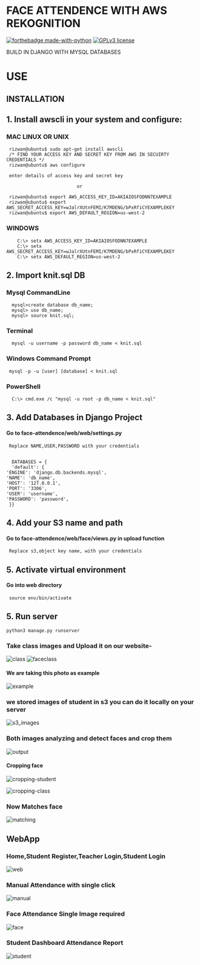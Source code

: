 



# FACE ATTENDENCE WITH AWS REKOGNITION 
[![forthebadge made-with-python](http://ForTheBadge.com/images/badges/made-with-python.svg)](https://www.python.org/)    [![GPLv3 license](https://img.shields.io/badge/License-GPLv3-blue.svg)](http://perso.crans.org/besson/LICENSE.html)

BUILD IN DJANGO WITH MYSQL DATABASES 


# USE



## INSTALLATION

## 1. Install awscli in your system and configure: 
   ### MAC LINUX OR UNIX
     rizwan@ubuntu$ sudo apt-get install awscli
     /* FIND YOUR ACCESS KEY AND SECRET KEY FROM AWS IN SECUIRTY CREDENTIALS */
     rizwan@ubuntu$ aws configure
     
     enter details of access key and secret key
     
                              or
                              
     rizwan@ubuntu$ export AWS_ACCESS_KEY_ID=AKIAIOSFODNN7EXAMPLE 
     rizwan@ubuntu$ export AWS_SECRET_ACCESS_KEY=wJalrXUtnFEMI/K7MDENG/bPxRfiCYEXAMPLEKEY 
     rizwan@ubuntu$ export AWS_DEFAULT_REGION=us-west-2
     
   ### WINDOWS 
        C:\> setx AWS_ACCESS_KEY_ID=AKIAIOSFODNN7EXAMPLE
        C:\> setx AWS_SECRET_ACCESS_KEY=wJalrXUtnFEMI/K7MDENG/bPxRfiCYEXAMPLEKEY
        C:\> setx AWS_DEFAULT_REGION=us-west-2
        
  ## 2. Import knit.sql DB
   ### Mysql CommandLine
      mysql>create database db_name;
      mysql> use db_name;
      mysql> source knit.sql;
   ### Terminal
      mysql -u username -p password db_name < knit.sql
   ### Windows Command Prompt
     mysql -p -u [user] [database] < knit.sql
   ### PowerShell
      C:\> cmd.exe /c "mysql -u root -p db_name < knit.sql" 
 ## 3. Add Databases in Django Project
   #### Go to face-attendence/web/web/settings.py 
     Replace NAME,USER,PASSWORD with your credentials
     
     
      DATABASES = {
      'default': {
    'ENGINE': 'django.db.backends.mysql',
    'NAME': 'db_name',
    'HOST': '127.0.0.1',
    'PORT': '3306',
    'USER': 'username',
    'PASSWORD': 'password',
     }}
     
 ## 4. Add your S3 name and path
   #### Go to face-attendence/web/face/views.py in upload function 
     Replace s3,object key name, with your credentials
     
 ## 5. Activate virtual environment
   #### Go into web directory
    
     source env/bin/activate
     
 ## 5. Run server
    python3 manage.py runserver
     



 ### Take class images and Upload it on our website-
  ![class](https://user-images.githubusercontent.com/29729380/55557299-32317380-5707-11e9-87ed-53bbc0f0edad.jpg)
  ![faceclass](https://user-images.githubusercontent.com/29729380/55557397-6147e500-5707-11e9-8c7e-33b70fc4829d.jpg)

  
  #### We are taking this photo as example
![example](https://user-images.githubusercontent.com/29729380/55557345-470e0700-5707-11e9-9a77-1d524236eb54.jpg)



   
 ### we stored images of student in s3 you can do it locally on your server
  ![s3_images](https://user-images.githubusercontent.com/29729380/55560046-087b4b00-570d-11e9-9126-2f4a9550423e.gif)

 ### Both images analyzing and detect faces and crop them
 ![output](https://user-images.githubusercontent.com/29729380/55559239-69a21f00-570b-11e9-85c6-acaa2ddf2e4b.gif)


#### Cropping face
 ![cropping-student](https://user-images.githubusercontent.com/29729380/55559774-8db23000-570c-11e9-9aca-0ffe66515a72.gif)
   
![cropping-class](https://user-images.githubusercontent.com/29729380/55559581-23998b00-570c-11e9-8901-f99c15209b70.gif)

 ### Now Matches face

      
  ![matching](https://user-images.githubusercontent.com/29729380/55560318-9820f980-570d-11e9-8cfc-960ed3be6914.gif)

## WebApp 
### Home,Student Register,Teacher Login,Student Login
![web](https://user-images.githubusercontent.com/29729380/58379963-3754c580-7fc8-11e9-8d0e-6f6e766d34b4.gif)

### Manual Attendance with single click

![manual](https://user-images.githubusercontent.com/29729380/58379961-3754c580-7fc8-11e9-9df7-fbff552a659e.gif)

### Face Attendance Single Image required


![face](https://user-images.githubusercontent.com/29729380/58379960-36bc2f00-7fc8-11e9-9c41-dd3fce909e54.gif)


### Student Dashboard Attendance Report
![student](https://user-images.githubusercontent.com/29729380/58379962-3754c580-7fc8-11e9-8b08-4f644d852446.gif)



